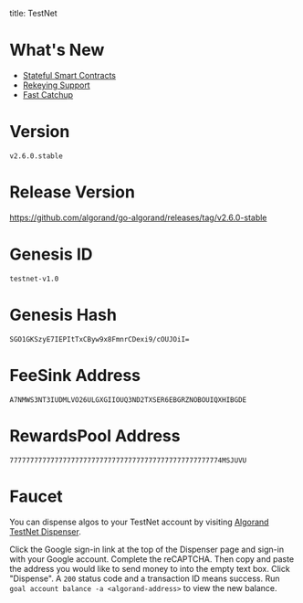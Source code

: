 title: TestNet

# What's New

- [Stateful Smart Contracts](../../../features/asc1/stateful/)
- [Rekeying Support](../../../features/accounts/rekey/)
- [Fast Catchup](../../../run-a-node/setup/install/#sync-node-network-using-fast-catchup)
  
# Version
`v2.6.0.stable`

# Release Version
https://github.com/algorand/go-algorand/releases/tag/v2.6.0-stable

# Genesis ID
`testnet-v1.0`

# Genesis Hash
`SGO1GKSzyE7IEPItTxCByw9x8FmnrCDexi9/cOUJOiI=`

# FeeSink Address
`A7NMWS3NT3IUDMLVO26ULGXGIIOUQ3ND2TXSER6EBGRZNOBOUIQXHIBGDE`

# RewardsPool Address
`7777777777777777777777777777777777777777777777777774MSJUVU`

# Faucet

You can dispense algos to your TestNet account by visiting [Algorand TestNet Dispenser](https://bank.testnet.algorand.network/).

Click the Google sign-in link at the top of the Dispenser page and sign-in with your Google account. Complete the reCAPTCHA. Then copy and paste the address you would like to send money to into the empty text box. Click "Dispense". A `200` status code and a transaction ID means success. Run `goal account balance -a <algorand-address>` to view the new balance.
